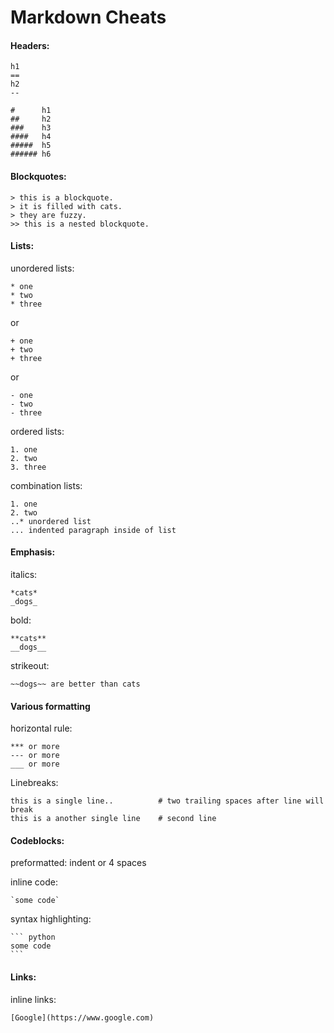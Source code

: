 Markdown Cheats
===============

#### Headers:

	h1
	==
	h2
	--

	#      h1
	##     h2
	###    h3
	####   h4 
	#####  h5
	###### h6

#### Blockquotes: 

	> this is a blockquote.
	> it is filled with cats.
	> they are fuzzy.
	>> this is a nested blockquote.

#### Lists:

unordered lists:

	* one
	* two
	* three

or

	+ one
	+ two
	+ three

or

	- one
	- two
	- three

ordered lists:
	
	1. one
	2. two
	3. three

combination lists:

	1. one
	2. two
	..* unordered list
	... indented paragraph inside of list

#### Emphasis:

italics:

	*cats*
	_dogs_

bold: 

	**cats**
	__dogs__

strikeout:

	~~dogs~~ are better than cats

#### Various formatting

horizontal rule:

	*** or more 
	--- or more 
	___ or more 


Linebreaks:

	this is a single line..          # two trailing spaces after line will break
	this is a another single line    # second line 

#### Codeblocks:

preformatted: indent or 4 spaces

inline code: 

	`some code`

syntax highlighting: 

	``` python
	some code
	```

#### Links:

inline links:

	[Google](https://www.google.com)


